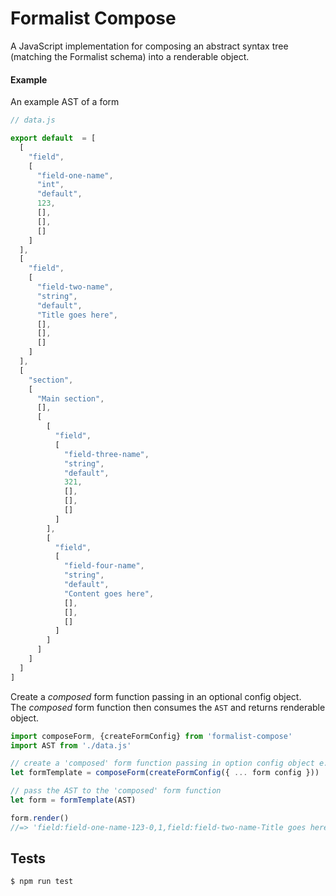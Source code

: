 # Formalist Compose

A JavaScript implementation for composing an abstract syntax tree (matching the Formalist schema) into a renderable object.

#### Example

An example AST of a form
```js
// data.js

export default  = [
  [
    "field",
    [
      "field-one-name",
      "int",
      "default",
      123,
      [],
      [],
      []
    ]
  ],
  [
    "field",
    [
      "field-two-name",
      "string",
      "default",
      "Title goes here",
      [],
      [],
      []
    ]
  ],
  [
    "section",
    [
      "Main section",
      [],
      [
        [
          "field",
          [
            "field-three-name",
            "string",
            "default",
            321,
            [],
            [],
            []
          ]
        ],
        [
          "field",
          [
            "field-four-name",
            "string",
            "default",
            "Content goes here",
            [],
            [],
            []
          ]
        ]
      ]
    ]
  ]
]
```

Create a _composed_ form function passing in an optional config object.  
The _composed_ form function then consumes the `AST` and returns renderable object.

```js
import composeForm, {createFormConfig} from 'formalist-compose'
import AST from './data.js'

// create a 'composed' form function passing in option config object e.g. { prefix: 'user' }
let formTemplate = composeForm(createFormConfig({ ... form config }))

// pass the AST to the 'composed' form function
let form = formTemplate(AST)

form.render()
//=> 'field:field-one-name-123-0,1,field:field-two-name-Title goes here-1,1,start-section:Main section,field:field-three-name-321-2,1,2,0,1,field:field-four-name-Content goes here-2,1,2,1,1,end-section:Main section'
```

## Tests

```
$ npm run test
```
